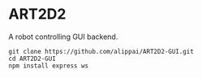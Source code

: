 ART2D2
======

A robot controlling GUI backend.

    git clone https://github.com/alippai/ART2D2-GUI.git
    cd ART2D2-GUI
    npm install express ws
